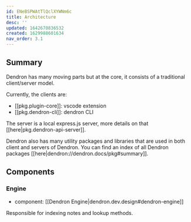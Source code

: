 ```yaml
---
id: ENeBSPWAtTlQclXYWNm6c
title: Architecture
desc: ''
updated: 1642670836532
created: 1629988601634
nav_order: 3.1
---
```


## Summary

Dendron has many moving parts but at the core, it consists of a traditional client/server model. 

Currently, the clients are: 
- [[pkg.plugin-core]]: vscode extension
- [[pkg.dendron-cli]]: dendron CLI

The server is a local express.js server, more details on that [[here|pkg.dendron-api-server]].

Dendron also has many utility packages and libraries that are used in both client and servers of Dendron. 
You can find an index of all Dendron packages [[here|dendron://dendron.docs/pkg#summary]].

## Components

### Engine
- component: [[Dendron Engine|dendron.dev.design#dendron-engine]]

Responsible for indexing notes and lookup methods. 
